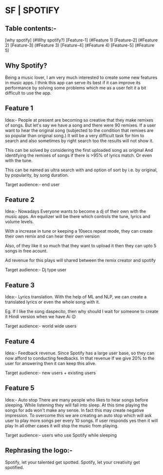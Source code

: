 # SF | SPOTIFY

## Table contents:-
[why spotify] (#Why spotify?)
[Feature-1] (#Feature 1)
[Feature-2] (#Feature 2)
[Feature-3] (#Feature 3)
[Feature-4] (#Feature 4)
[Feature-5] (#Feature 5)

## Why Spotify?
Being a music lover, I am very much interested to create some new features in music apps.
I think this app can serve its best if it can improve its performance by solving some problems which me as a user felt it a bit difficult to use the app.

## Feature 1
Idea:-
People at present are becoming so creative that they make remixes of songs.
But let's say we have a song and there were 90 remixes.
If a user want to hear the original song (subjected to the condition that remixes are so popular than original song.)
It will be a very difficult task for him to search and also sometimes by right search too the results will not show it.

This can be solved by considering the first uploaded song as original
And identifying the remixes of songs if there is >95% of lyrics match.
Or even with the tune.

This can be named as ultra search with and option of sort by i.e. by original, by popularity, by song duration.

Target audience:- end user

## Feature 2
Idea:-
Nowadays Everyone wants to become a dj of their own with the music apps.
An equilizer will be there which controls the tune, lyrics and volume levels.

With a increase in tune or keeping a 10secs repeat mode, they can create their own remix and can hear their own version

Also, of they like it so much that they want to upload it then they can upto 5 songs in free acount.

Ad revenue for this plays will shared between the remix creator and spotify 

Target audience:- Dj type user

## Feature 3
Idea:-
Lyrics translation.
With the help of ML and NLP, we can create a translated lyrics or even the whole song with it.

Eg. If I like the song daspecito, then why should I wait for someone to create it Hindi version when we have Ai 😉

Target audience:- world wide users

## Feature 4
Idea:-
Feedback revenue.
Since Spotify has a large user base, so they can now afford to conducting feedbacks.
In that revenue If we give 20% to the user for answering then it can keep this alive.

Target audience:- new users + existing users

## Feature 5
Idea:-
Auto stop
There are many people who likes to hear songs before sleeping.
While listening they will fall into sleep. At this time playing the songs for ads won't make any sense.
In fact this may create negative impression.
To overcome this we are creating an auto stop which will ask user to play more songs per every 10 songs.
If user responds yes then it will play
In all other cases it will stop the music from playing.

Target audience:- users who use Spotify while sleeping

## Rephrasing the logo:-
Spotify, let your talented get spotted.
Spotify, let your creativity get spotified.
